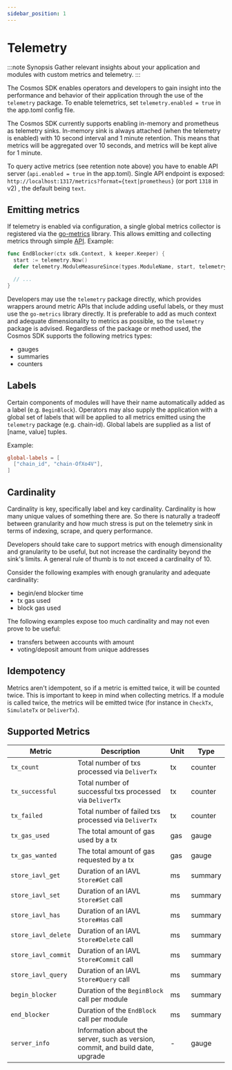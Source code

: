 ```yaml
---
sidebar_position: 1
---
```


# Telemetry

:::note Synopsis
Gather relevant insights about your application and modules with custom metrics and telemetry.
:::

The Cosmos SDK enables operators and developers to gain insight into the performance and behavior of
their application through the use of the `telemetry` package. To enable telemetrics, set `telemetry.enabled = true` in the app.toml config file.

The Cosmos SDK currently supports enabling in-memory and prometheus as telemetry sinks. In-memory sink is always attached (when the telemetry is enabled) with 10 second interval and 1 minute retention. This means that metrics will be aggregated over 10 seconds, and metrics will be kept alive for 1 minute.

To query active metrics (see retention note above) you have to enable API server (`api.enabled = true` in the app.toml). Single API endpoint is exposed: `http://localhost:1317/metrics?format={text|prometheus}` (or port `1318` in v2) , the default being `text`.

## Emitting metrics

If telemetry is enabled via configuration, a single global metrics collector is registered via the
[go-metrics](https://github.com/hashicorp/go-metrics) library. This allows emitting and collecting
metrics through simple [API](https://github.com/cosmos/cosmos-sdk/blob/v0.52.0-beta.2/telemetry/wrapper.go). Example:

```go
func EndBlocker(ctx sdk.Context, k keeper.Keeper) {
  start := telemetry.Now()
  defer telemetry.ModuleMeasureSince(types.ModuleName, start, telemetry.MetricKeyEndBlocker)

  // ...
}
```

Developers may use the `telemetry` package directly, which provides wrappers around metric APIs
that include adding useful labels, or they must use the `go-metrics` library directly. It is preferable
to add as much context and adequate dimensionality to metrics as possible, so the `telemetry` package
is advised. Regardless of the package or method used, the Cosmos SDK supports the following metrics
types:

* gauges
* summaries
* counters

## Labels

Certain components of modules will have their name automatically added as a label (e.g. `BeginBlock`).
Operators may also supply the application with a global set of labels that will be applied to all
metrics emitted using the `telemetry` package (e.g. chain-id). Global labels are supplied as a list
of [name, value] tuples.

Example:

```toml
global-labels = [
  ["chain_id", "chain-OfXo4V"],
]
```

## Cardinality

Cardinality is key, specifically label and key cardinality. Cardinality is how many unique values of
something there are. So there is naturally a tradeoff between granularity and how much stress is put
on the telemetry sink in terms of indexing, scrape, and query performance.

Developers should take care to support metrics with enough dimensionality and granularity to be
useful, but not increase the cardinality beyond the sink's limits. A general rule of thumb is to not
exceed a cardinality of 10.

Consider the following examples with enough granularity and adequate cardinality:

* begin/end blocker time
* tx gas used
* block gas used

The following examples expose too much cardinality and may not even prove to be useful:

* transfers between accounts with amount
* voting/deposit amount from unique addresses

## Idempotency

Metrics aren't idempotent, so if a metric is emitted twice, it will be counted twice.
This is important to keep in mind when collecting metrics. If a module is called twice, the metrics will be emitted twice (for instance in `CheckTx`, `SimulateTx` or `DeliverTx`).

## Supported Metrics

| Metric              | Description                                                                    | Unit | Type    |
| ------------------- | ------------------------------------------------------------------------------ | ---- | ------- |
| `tx_count`          | Total number of txs processed via `DeliverTx`                                  | tx   | counter |
| `tx_successful`     | Total number of successful txs processed via `DeliverTx`                       | tx   | counter |
| `tx_failed`         | Total number of failed txs processed via `DeliverTx`                           | tx   | counter |
| `tx_gas_used`       | The total amount of gas used by a tx                                           | gas  | gauge   |
| `tx_gas_wanted`     | The total amount of gas requested by a tx                                      | gas  | gauge   |
| `store_iavl_get`    | Duration of an IAVL `Store#Get` call                                           | ms   | summary |
| `store_iavl_set`    | Duration of an IAVL `Store#Set` call                                           | ms   | summary |
| `store_iavl_has`    | Duration of an IAVL `Store#Has` call                                           | ms   | summary |
| `store_iavl_delete` | Duration of an IAVL `Store#Delete` call                                        | ms   | summary |
| `store_iavl_commit` | Duration of an IAVL `Store#Commit` call                                        | ms   | summary |
| `store_iavl_query`  | Duration of an IAVL `Store#Query` call                                         | ms   | summary |
| `begin_blocker`     | Duration of the `BeginBlock` call per module                                   | ms   | summary |
| `end_blocker`       | Duration of the `EndBlock` call per module                                     | ms   | summary |
| `server_info`       | Information about the server, such as version, commit, and build date, upgrade | -    | gauge   |
